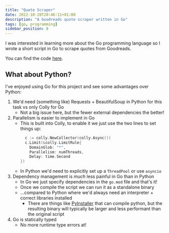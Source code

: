 ```yaml
---
title: "Quote Scraper"
date: 2022-10-20T20:46:11+01:00
description: "A Goodreads quote scraper written in Go"
tags: [go, programming]
sidebar_position: 8
---
```


I was interested in learning more about the Go programming language so I wrote a short script in Go to scrape quotes from Goodreads.

You can find the code [here](https://github.com/nikulpatel3141/colly_goodreads_scraper).


## What about Python?

I've enjoyed using Go for this project and see some advantages over Python:

1. We'd need (something like) Requests + BeautifulSoup in Python for this task vs only Colly for Go
    - Not a big issue here, but the fewer external dependencies the better!
2. Parallelism is easier to implement in Go
    - This is built into Colly, to enable it we just use the two lines to set things up:
      ```go
        c := colly.NewCollector(colly.Async())
        c.Limit(&colly.LimitRule{
	      DomainGlob: "*",
	      Parallelism: numThreads,
	      Delay: time.Second
	  })
      ```
    - In Python we'd need to explicitly set up a `ThreadPool` or use `asyncio`
3. Dependency management is *much* less painful in Go than in Python
    - In Go we just specify dependencies in the `go.mod` file and that's it!
    - Once we compile the script we can run it as a standalone binary
    - ...compared to Python where we'd always need an interpreter + correct libraries installed
      - There are things like [PyInstaller](https://pyinstaller.org/en/stable/) that can compile python, but the resulting binary will typically be larger and less performant than the original script
4. Go is statically typed
    - No more runtime type errors at!

